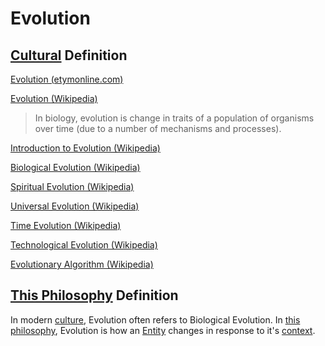 # Evolution

## [Cultural](./culture.md) Definition

<a href="http://www.etymonline.com/index.php?term=evolution" target="_blank">Evolution (etymonline.com)</a>

<a href="https://en.wikipedia.org/wiki/Evolution_(disambiguation)" target="_blank">Evolution (Wikipedia)</a>

> In biology, evolution is change in traits of a population of organisms over time (due to a number of mechanisms and processes).

<a href="https://en.wikipedia.org/wiki/Introduction_to_evolution" target="_blank">Introduction to Evolution (Wikipedia)</a>

<a href="https://en.wikipedia.org/wiki/Evolution" target="_blank">Biological Evolution (Wikipedia)</a>

<a href="https://en.wikipedia.org/wiki/Spiritual_evolution" target="_blank">Spiritual Evolution (Wikipedia)</a>

<a href="https://en.wikipedia.org/wiki/Universal_evolution" target="_blank">Universal Evolution (Wikipedia)</a>

<a href="https://en.wikipedia.org/wiki/Time_evolution" target="_blank">Time Evolution (Wikipedia)</a>

<a href="https://en.wikipedia.org/wiki/Technological_evolution" target="_blank">Technological Evolution (Wikipedia)</a>

<a href="https://en.wikipedia.org/wiki/Evolutionary_algorithm" target="_blank">Evolutionary Algorithm (Wikipedia)</a>

## [This Philosophy](./this-philosophy.md) Definition

In modern [culture](./culture.md), Evolution often refers to Biological Evolution. In [this philosophy](./this-philosophy.md), Evolution is how an [Entity](./entity.md) changes in response to it's [context](./context.md).
